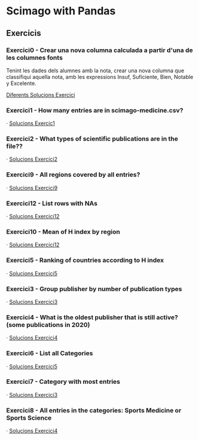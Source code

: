 # Scimago with Pandas

## Exercicis


### Exercici0 - Crear una nova columna calculada a partir d'una de les columnes  fonts

Tenint les dades dels alumnes amb la nota, crear una nova columna que classifiqui aquella nota, amb les expressions Insuf, Suficiente, Bien, Notable y Excelente.

[Diferents Solucions Exercici](CategoricalGrade.ipynb "Diferents Solucions Exercici")

### Exercici1 - How many entries are in scimago-medicine.csv? 

· [Solucions Exercic1](q1.py "Solucions")


### Exercici2 - What types of scientific publications are in the file?? 

· [Solucions Exercici2](q2.py "Solucions ")


### Exercici9 - All regions covered by all entries?

· [Solucions Exercici9](q9.py "Solucions")

### Exercici12 - List rows with NAs

· [Solucions Exercici12](q12.py "Solucions")

### Exercici10 - Mean of H index by region

· [Solucions Exercici12](q12.py "Solucions")

### Exercici5 - Ranking of countries according to H index

· [Solucions Exercici5](q5.py "Solucions")

### Exercici3 - Group publisher by number of publication types

· [Solucions Exercici3](q3.py "Solucions")

### Exercici4 - What is the oldest publisher that is still active? (some publications in 2020)

· [Solucions Exercici4](q4.py "Solucions")

### Exercici6 - List all Categories

· [Solucions Exercici5](q6.py "Solucions")

### Exercici7 - Category with most entries

· [Solucions Exercici3](q7.py "Solucions")

### Exercici8 - All entries in the categories: Sports Medicine or Sports Science

· [Solucions Exercici4](q8.py "Solucions")